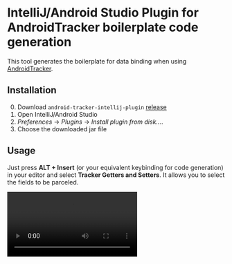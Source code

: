 # IntelliJ/Android Studio Plugin for AndroidTracker boilerplate code generation

This tool generates the boilerplate for data binding when using [AndroidTracker](https://github.com/dinosaurwithakatana/AndroidTracker).

## Installation

 0. Download `android-tracker-intellij-plugin` [release](https://github.com/dinosaurwithakatana/android-tracker-intellij-plugin/releases/tag/v0.1)
 0. Open IntelliJ/Android Studio
 0. *Preferences* -> *Plugins* -> *Install plugin from disk...*.
 0. Choose the downloaded jar file

## Usage

Just press **ALT + Insert** (or your equivalent keybinding for code generation) in your editor and select **Tracker Getters and Setters**. It allows you to select the fields to be parceled.

![Screencast](android-tracker-intellij-screencast.webm)
